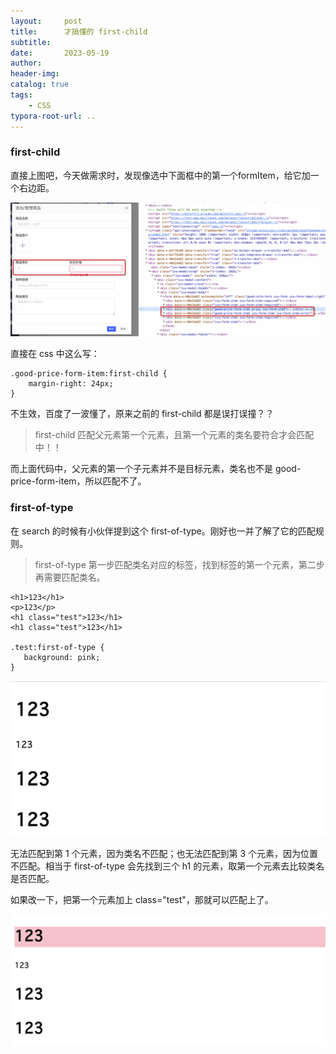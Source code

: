 ```yaml
---
layout:     post
title:      才搞懂的 first-child
subtitle:  
date:       2023-05-19
author:     
header-img: 
catalog: true
tags:
    - CSS
typora-root-url: ..
---
```


### first-child

直接上图吧，今天做需求时，发现像选中下面框中的第一个formItem，给它加一个右边距。

![image-20230519160528728](/../img/postImage/image-20230519160528728.png)

直接在 css 中这么写：

```
.good-price-form-item:first-child {
    margin-right: 24px;
}
```

不生效，百度了一波懂了，原来之前的 first-child 都是误打误撞？？

> first-child 匹配父元素第一个元素，且第一个元素的类名要符合才会匹配中！！

而上面代码中，父元素的第一个子元素并不是目标元素，类名也不是 good-price-form-item，所以匹配不了。

### first-of-type

在 search 的时候有小伙伴提到这个 first-of-type。刚好也一并了解了它的匹配规则。

> first-of-type 第一步匹配类名对应的标签，找到标签的第一个元素，第二步再需要匹配类名。

```
<h1>123</h1>
<p>123</p>
<h1 class="test">123</h1>
<h1 class="test">123</h1>

.test:first-of-type {
   background: pink;
}
```

<img src="/../img/postImage/image-20230519161448559.png" alt="image-20230519161448559" style="zoom:50%;" />

无法匹配到第 1 个元素，因为类名不匹配；也无法匹配到第 3 个元素，因为位置不匹配。相当于 first-of-type 会先找到三个 h1 的元素，取第一个元素去比较类名是否匹配。

如果改一下，把第一个元素加上 class="test"，那就可以匹配上了。

<img src="/../img/postImage/image-20230519161859428.png" alt="image-20230519161859428" style="zoom:50%;" />

